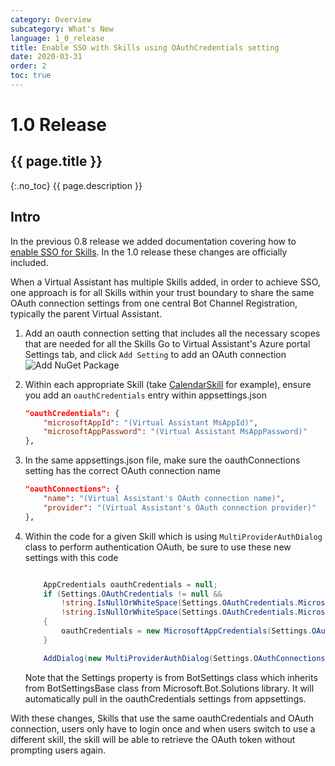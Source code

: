 ```yaml
---
category: Overview
subcategory: What's New
language: 1_0_release
title: Enable SSO with Skills using OAuthCredentials setting
date: 2020-03-31
order: 2
toc: true
---
```


# 1.0 Release
## {{ page.title }}
{:.no_toc}
{{ page.description }}

## Intro
 
In the previous 0.8 release we added documentation covering how to [enable SSO for Skills](https://microsoft.github.io/botframework-solutions/overview/whats-new/0.8-beta/achieve-SSO-among-skills/). In the 1.0 release these changes are officially included. 

When a Virtual Assistant has multiple Skills added, in order to achieve SSO, one approach is for all Skills within your trust boundary to  share the same OAuth connection settings from one central Bot Channel Registration, typically the parent Virtual Assistant. 

1. Add an oauth connection setting that includes all the necessary scopes that are needed for all the Skills
   Go to Virtual Assistant's Azure portal Settings tab, and click `Add Setting` to add an OAuth connection
   ![Add NuGet Package]({{site.baseurl}}/assets/images/add-nuget.png)

1. Within each appropriate Skill (take [CalendarSkill](https://github.com/microsoft/botframework-skills/tree/master/skills/csharp/calendarskill) for example), ensure you add an `oauthCredentials` entry within appsettings.json

    ```json
    "oauthCredentials": {
        "microsoftAppId": "(Virtual Assistant MsAppId)",
        "microsoftAppPassword": "(Virtual Assistant MsAppPassword)"
    },

    ```

1. In the same appsettings.json file, make sure the oauthConnections setting has the correct OAuth connection name

    ```json
    "oauthConnections": {
        "name": "(Virtual Assistant's OAuth connection name)",
        "provider": "(Virtual Assistant's OAuth connection provider)"
    },

    ```

1. Within the code for a given Skill which is using `MultiProviderAuthDialog` class to perform authentication OAuth, be sure to use these new settings with this code

    ```csharp

        AppCredentials oauthCredentials = null;
        if (Settings.OAuthCredentials != null &&
            !string.IsNullOrWhiteSpace(Settings.OAuthCredentials.MicrosoftAppId) &&
            !string.IsNullOrWhiteSpace(Settings.OAuthCredentials.MicrosoftAppPassword))
        {
            oauthCredentials = new MicrosoftAppCredentials(Settings.OAuthCredentials.MicrosoftAppId, Settings.OAuthCredentials.MicrosoftAppPassword);
        }

        AddDialog(new MultiProviderAuthDialog(Settings.OAuthConnections, null, oauthCredentials));

    ```

    Note that the Settings property is from BotSettings class which inherits from BotSettingsBase class from Microsoft.Bot.Solutions library. It will automatically pull in the oauthCredentials settings from appsettings.

With these changes, Skills that use the same oauthCredentials and OAuth connection, users only have to login once and when users switch to use a different skill, the skill will be able to retrieve the OAuth token without prompting users again. 
